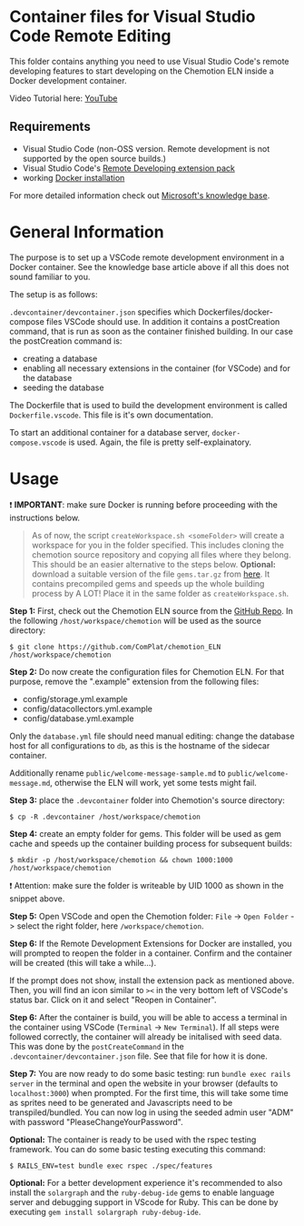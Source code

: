 # Container files for Visual Studio Code Remote Editing

This folder contains anything you need to use Visual Studio Code's remote developing features to start developing on the Chemotion ELN inside a Docker development container.

Video Tutorial here: [YouTube](https://www.youtube.com/watch?v=HZCAbC6ldzE)

## Requirements

-   Visual Studio Code (non-OSS version. Remote development is not supported by the open source builds.)
-   Visual Studio Code's [Remote Developing extension pack](https://marketplace.visualstudio.com/items?itemName=ms-vscode-remote.vscode-remote-extensionpack)
-   working [Docker installation](https://docs.docker.com/get-docker/)

For more detailed information check out [Microsoft's knowledge base](https://code.visualstudio.com/docs/remote/remote-overview).

# General Information

The purpose is to set up a VSCode remote development environment in a Docker container. See the knowledge base article above if all this does not sound familiar to you.

The setup is as follows:

`.devcontainer/devcontainer.json` specifies which Dockerfiles/docker-compose files VSCode should use. In addition it contains a postCreation command, that is run as soon as the container finished building. In our case the postCreation command is:

-   creating a database
-   enabling all necessary extensions in the container (for VSCode) and for the database
-   seeding the database

The Dockerfile that is used to build the development environment is called `Dockerfile.vscode`. This file is it's own documentation.

To start an additional container for a database server, `docker-compose.vscode` is used. Again, the file is pretty self-explainatory.

# Usage
:exclamation: **IMPORTANT**: make sure Docker is running before proceeding with the instructions below.

> As of now, the script `createWorkspace.sh <someFolder>` will create a workspace for you in the folder specified.
> This includes cloning the chemotion source repository and copying all files where they belong.
> This should be an easier alternative to the steps below.
> **Optional:** download a suitable version of the file `gems.tar.gz` from [here](https://gems.ptrxyz.de/). It contains precompiled gems and
> speeds up the whole building process by A LOT! Place it in the same folder as `createWorkspace.sh`.

**Step 1:** First, check out the Chemotion ELN source from the [GitHub Repo](https://github.com/ComPlat/chemotion_ELN). In the following `/host/workspace/chemotion` will be used as the source directory:

```
$ git clone https://github.com/ComPlat/chemotion_ELN /host/workspace/chemotion
```

**Step 2:** Do now create the configuration files for Chemotion ELN. For that purpose, remove the ".example" extension from the following files:

-   config/storage.yml.example
-   config/datacollectors.yml.example
-   config/database.yml.example

Only the `database.yml` file should need manual editing: change the database host for all configurations to `db`, as this is the hostname of the sidecar container.

Additionally rename `public/welcome-message-sample.md` to `public/welcome-message.md`, otherwise the ELN will work, yet some tests might fail.

**Step 3:** place the `.devcontainer` folder into Chemotion's source directory:

```
$ cp -R .devcontainer /host/workspace/chemotion
```

**Step 4:** create an empty folder for gems. This folder will be used as gem cache and speeds up the container building process for subsequent builds:

```
$ mkdir -p /host/workspace/chemotion && chown 1000:1000 /host/workspace/chemotion
```

:exclamation: Attention: make sure the folder is writeable by UID 1000 as shown in the snippet above.

**Step 5:** Open VSCode and open the Chemotion folder: `File` -> `Open Folder` -> select the right folder, here `/workspace/chemotion`.

**Step 6:** If the Remote Development Extensions for Docker are installed, you will prompted to reopen the folder in a container. Confirm and the container will be created (this will take a while...).

If the prompt does not show, install the extension pack as mentioned above. Then, you will find an icon similar to `><` in the very bottom left of VSCode's status bar. Click on it and select "Reopen in Container".

**Step 6:** After the container is build, you will be able to access a terminal in the container using VSCode (`Terminal` -> `New Terminal`). If all steps were followed correctly, the container will already be initalised with seed data. This was done by the `postCreateCommand` in the `.devcontainer/devcontainer.json` file. See that file for how it is done.

**Step 7:** You are now ready to do some basic testing: run `bundle exec rails server` in the terminal and open the website in your browser (defaults to `localhost:3000`) when prompted. For the first time, this will take some time as sprites need to be generated and Javascripts need to be transpiled/bundled. You can now log in using the seeded admin user "ADM" with password "PleaseChangeYourPassword".

**Optional:** The container is ready to be used with the rspec testing framework. You can do some basic testing executing this command:

```
$ RAILS_ENV=test bundle exec rspec ./spec/features
```

**Optional:** For a better development experience it's recommended to also install the `solargraph` and the `ruby-debug-ide` gems to enable language server and debugging support in VScode for Ruby. This can be done by executing `gem install solargraph ruby-debug-ide`.
